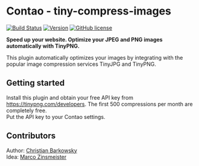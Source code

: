 # Contao - tiny-compress-images  


[![Build Status](https://travis-ci.org/christianbarkowsky/contao-tiny-compress-images.svg)](https://travis-ci.org/christianbarkowsky/contao-tiny-compress-images) [![Version](http://img.shields.io/packagist/v/christianbarkowsky/contao-tiny-compress-images.svg?style=flat-square)](http://packagist.com/packages/christianbarkowsky/contao-tiny-compress-images)  [![GitHub license](https://img.shields.io/badge/license-GPL-blue.svg?style=flat-square)](https://raw.githubusercontent.com/christianbarkowsky/contao-tiny-compress-images/master/LICENSE)

**Speed up your website. Optimize your JPEG and PNG images automatically with TinyPNG.**

This plugin automatically optimizes your images by integrating with the popular image compression services TinyJPG and TinyPNG.  


## Getting started

Install this plugin and obtain your free API key from https://tinypng.com/developers. The first 500 compressions per month are completely free.  
Put the API key to your Contao settings.
  
  
## Contributors
Author: [Christian Barkowsky](http://www.christianbarkowsky.de)  
Idea: [Marco Zinsmeister](http://www.profimedien.net)
